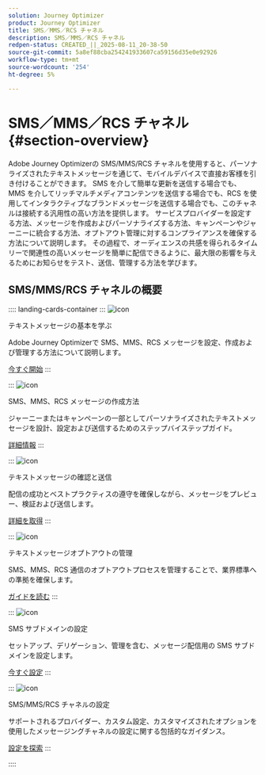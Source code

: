```yaml
---
solution: Journey Optimizer
product: Journey Optimizer
title: SMS／MMS／RCS チャネル
description: SMS／MMS／RCS チャネル
redpen-status: CREATED_||_2025-08-11_20-38-50
source-git-commit: 5a8ef88cba254241933607ca59156d35e0e92926
workflow-type: tm+mt
source-wordcount: '254'
ht-degree: 5%

---
```



# SMS／MMS／RCS チャネル{#section-overview}

Adobe Journey Optimizerの SMS/MMS/RCS チャネルを使用すると、パーソナライズされたテキストメッセージを通じて、モバイルデバイスで直接お客様を引き付けることができます。 SMS を介して簡単な更新を送信する場合でも、MMS を介してリッチマルチメディアコンテンツを送信する場合でも、RCS を使用してインタラクティブなブランドメッセージを送信する場合でも、このチャネルは接続する汎用性の高い方法を提供します。 サービスプロバイダーを設定する方法、メッセージを作成およびパーソナライズする方法、キャンペーンやジャーニーに統合する方法、オプトアウト管理に対するコンプライアンスを確保する方法について説明します。 その過程で、オーディエンスの共感を得られるタイムリーで関連性の高いメッセージを簡単に配信できるように、最大限の影響を与えるためにお知らせをテスト、送信、管理する方法を学びます。

## SMS/MMS/RCS チャネルの概要

:::: landing-cards-container
:::
![icon](https://cdn.experienceleague.adobe.com/icons/circle-play.svg)

テキストメッセージの基本を学ぶ

Adobe Journey Optimizerで SMS、MMS、RCS メッセージを設定、作成および管理する方法について説明します。

[今すぐ開始](../using/sms/get-started-sms.md)
:::

:::
![icon](https://cdn.experienceleague.adobe.com/icons/list-check.svg)

SMS、MMS、RCS メッセージの作成方法

ジャーニーまたはキャンペーンの一部としてパーソナライズされたテキストメッセージを設計、設定および送信するためのステップバイステップガイド。

[詳細情報](../using/sms/create-sms.md)
:::

:::
![icon](https://cdn.experienceleague.adobe.com/icons/list-check.svg)

テキストメッセージの確認と送信

配信の成功とベストプラクティスの遵守を確保しながら、メッセージをプレビュー、検証および送信します。

[詳細を取得](../using/sms/send-sms.md)
:::

:::
![icon](https://cdn.experienceleague.adobe.com/icons/shield-halved.svg)

テキストメッセージオプトアウトの管理

SMS、MMS、RCS 通信のオプトアウトプロセスを管理することで、業界標準への準拠を確保します。

[ガイドを読む](../using/sms/sms-opt-out.md)
:::

:::
![icon](https://cdn.experienceleague.adobe.com/icons/gear.svg)

SMS サブドメインの設定

セットアップ、デリゲーション、管理を含む、メッセージ配信用の SMS サブドメインを設定します。

[今すぐ設定](../using/sms/sms-subdomains.md)
:::

:::
![icon](https://cdn.experienceleague.adobe.com/icons/code-branch.svg)

SMS/MMS/RCS チャネルの設定

サポートされるプロバイダー、カスタム設定、カスタマイズされたオプションを使用したメッセージングチャネルの設定に関する包括的なガイダンス。

[設定を探索](configure-sms-landing-page.md)
:::

::::
